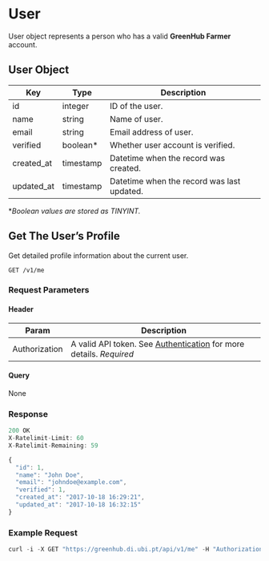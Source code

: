 # User

User object represents a person who has a valid **GreenHub Farmer** account.

## User Object

| Key        | Type      | Description                                |
| ---------- | --------- | ------------------------------------------ |
| id         | integer   | ID of the user.                            |
| name       | string    | Name of user.                              |
| email      | string    | Email address of user.                     |
| verified   | boolean*  | Whether user account is verified.          |
| created_at | timestamp | Datetime when the record was created.      |
| updated_at | timestamp | Datetime when the record was last updated. |

**Boolean values are stored as TINYINT.*

## Get The User’s Profile

Get detailed profile information about the current user.

```
GET /v1/me
```

### Request Parameters

#### Header

| Param         | Description                                                                |
| ------------- | --------------------------------------------------------------------------------------- |
| Authorization | A valid API token. See [Authentication](authentication.md) for more details. *Required* |

#### Query

None

### Response

```javascript
200 OK
X-Ratelimit-Limit: 60
X-Ratelimit-Remaining: 59
```

```javascript
{
  "id": 1,
  "name": "John Doe",
  "email": "johndoe@example.com",
  "verified": 1,
  "created_at": "2017-10-18 16:29:21",
  "updated_at": "2017-10-18 16:32:15"
}
```

### Example Request

```javascript
curl -i -X GET "https://greenhub.di.ubi.pt/api/v1/me" -H "Authorization: Bearer {your api key}"
```